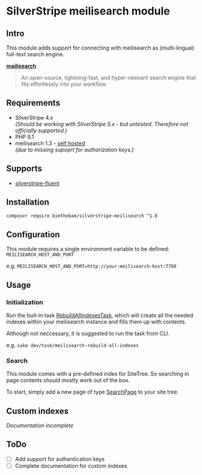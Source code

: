 # SilverStripe meilisearch module

## Intro

This module adds support for connecting with meilisearch as (multi-lingual) full-text search engine.

**[mailisearch](https://www.meilisearch.com/)**

> An open-source, lightning-fast, and hyper-relevant search engine that fits effortlessly into your workflow.

## Requirements

* SilverStripe 4.x\
_(Should be working with SilverStripe 5.x - but untested. Therefore not officially supported.)_
* PHP 8.1
* meilisearch 1.3 - [self hosted](https://www.meilisearch.com/docs/learn/getting_started/installation)\
_(due to missing supoprt for authorization keys.)_

## Supports

* [silverstripe-fluent](https://github.com/tractorcow-farm/silverstripe-fluent)

## Installation

`composer require bimthebam/silverstripe-meilisearch ^1.0`

## Configuration

This module requires a single environment variable to be defined: `MEILISEARCH_HOST_AND_PORT`

e.g. `MEILISEARCH_HOST_AND_PORT=http://your-meilisearch-host:7700`

## Usage

### Initialization

Run the buit-in task [RebuildAllIndexesTask](src/Dev/Task/RebuildAllIndexesTask.php), which will create all the needed indexes within your meilisearch instance and fills them up with contents.

Although not neccessary, it is suggested to run the task from CLI.

e.g. `sake dev/task/meilisearch-rebuild-all-indexes`

### Search

This module comes with a pre-defined index for SiteTree. So searching in page contents should mostly work out of the box.

To start, simply add a new page of type [SearchPage](src/Model/CMS/SearchPage.php) to your site tree.

## Custom indexes

_Documentation incomplete_

## ToDo

- [ ] Add support for authentication keys
- [ ] Complete documentation for custom indexes
